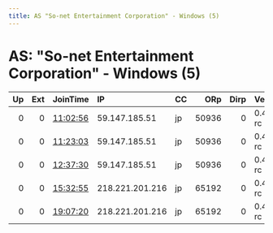 ```yaml
---
title: AS "So-net Entertainment Corporation" - Windows (5)
---
```


# AS: "So-net Entertainment Corporation" - Windows (5)

|   Up |   Ext | JoinTime                                                                                            | IP              | CC   |   ORp |   Dirp | Version    | Contact   | Nickname   |   eFamMembers |
|-----:|------:|:----------------------------------------------------------------------------------------------------|:----------------|:-----|------:|-------:|:-----------|:----------|:-----------|--------------:|
|    0 |     0 | [11:02:56](https://metrics.torproject.org/rs.html#details/A02415F8C75E2F960624FAE124DE46E0A415C64C) | 59.147.185.51   | jp   | 50936 |      0 | 0.4.0.4-rc | None      | default    |             1 |
|    0 |     0 | [11:23:03](https://metrics.torproject.org/rs.html#details/F131947173959DEB344E883733AF1523C6C987C0) | 59.147.185.51   | jp   | 50936 |      0 | 0.4.0.4-rc | None      | default    |             1 |
|    0 |     0 | [12:37:30](https://metrics.torproject.org/rs.html#details/C9F4467A33CA311E62DB7CD147DD55A83FFFF8CC) | 59.147.185.51   | jp   | 50936 |      0 | 0.4.0.4-rc | None      | default    |             1 |
|    0 |     0 | [15:32:55](https://metrics.torproject.org/rs.html#details/A1D07E2E46CFD99995CD58DFFE0B3D0DC3060B80) | 218.221.201.216 | jp   | 65192 |      0 | 0.4.0.4-rc | None      | default    |             1 |
|    0 |     0 | [19:07:20](https://metrics.torproject.org/rs.html#details/96030330097F507546428F181CF1512655237092) | 218.221.201.216 | jp   | 65192 |      0 | 0.4.0.4-rc | None      | default    |             1 |
